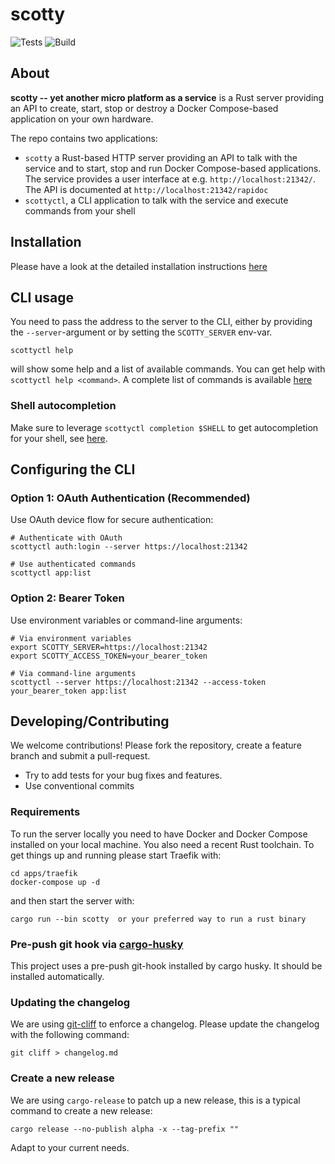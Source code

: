 # scotty

![Tests](https://github.com/factorial-io/scotty/actions/workflows/ci.yml/badge.svg)
![Build](https://github.com/factorial-io/scotty/actions/workflows/release.yml/badge.svg)

## About

**scotty -- yet another micro platform as a service** is a Rust
server providing an API to create, start, stop or destroy a
Docker Compose-based application on your own hardware.

The repo contains two applications:

* `scotty` a Rust-based HTTP server providing an API to talk with the
  service and to start, stop and run Docker Compose-based applications.
  The service provides a user interface at e.g. `http://localhost:21342/`.
  The API is documented at `http://localhost:21342/rapidoc`
* `scottyctl`, a CLI application to talk with the service and execute
  commands from your shell

## Installation

Please have a look at the detailed installation instructions [here](docs/content/installation.md)

## CLI usage

You need to pass the address to the server to the CLI, either by providing
the `--server`-argument or by setting the `SCOTTY_SERVER` env-var.

```shell
scottyctl help
```

will show some help and a list of available commands. You can get help
with `scottyctl help <command>`. A complete list of commands is available [here](docs/content/cli.md)

### Shell autocompletion

Make sure to leverage `scottyctl completion $SHELL` to get autocompletion for
your shell, see [here](docs/content/installation.md).

## Configuring the CLI

### Option 1: OAuth Authentication (Recommended)

Use OAuth device flow for secure authentication:

```shell
# Authenticate with OAuth
scottyctl auth:login --server https://localhost:21342

# Use authenticated commands
scottyctl app:list
```

### Option 2: Bearer Token

Use environment variables or command-line arguments:

```shell
# Via environment variables
export SCOTTY_SERVER=https://localhost:21342
export SCOTTY_ACCESS_TOKEN=your_bearer_token

# Via command-line arguments  
scottyctl --server https://localhost:21342 --access-token your_bearer_token app:list
```

## Developing/Contributing

We welcome contributions! Please fork the repository, create a
feature branch and submit a pull-request.

* Try to add tests for your bug fixes and features.
* Use conventional commits

### Requirements

To run the server locally you need to have Docker and Docker Compose
installed on your local machine. You also need a recent Rust toolchain.
To get things up and running please start Traefik with:

```shell
cd apps/traefik
docker-compose up -d
```

and then start the server with:

```shell
cargo run --bin scotty  or your preferred way to run a rust binary
```

### Pre-push git hook via [cargo-husky](https://github.com/rhysd/cargo-husky)

This project uses a pre-push git-hook installed by cargo husky. It should be installed automatically.

### Updating the changelog

We are using [git-cliff](https://git-cliff.org) to enforce a changelog. Please update the changelog with
the following command:

```shell
git cliff > changelog.md
```
### Create a new release

We are using `cargo-release` to patch up a new release, this is a typical
command to create a new release:

```shell
cargo release --no-publish alpha -x --tag-prefix ""
```

Adapt to your current needs.
